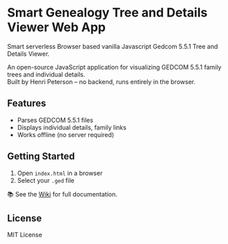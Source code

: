 # Smart Genealogy Tree and Details Viewer Web App
Smart serverless Browser based vanilla Javascript Gedcom 5.5.1 Tree and Details Viewer.

An open-source JavaScript application for visualizing GEDCOM 5.5.1 family trees and individual details.  
Built by Henri Peterson – no backend, runs entirely in the browser.

## Features
- Parses GEDCOM 5.5.1 files
- Displays individual details, family links
- Works offline (no server required)

## Getting Started
1. Open `index.html` in a browser
2. Select your `.ged` file

📚 See the [Wiki](https://github.com/henripeterson68/genealogy/wiki) for full documentation.

## License
MIT License
